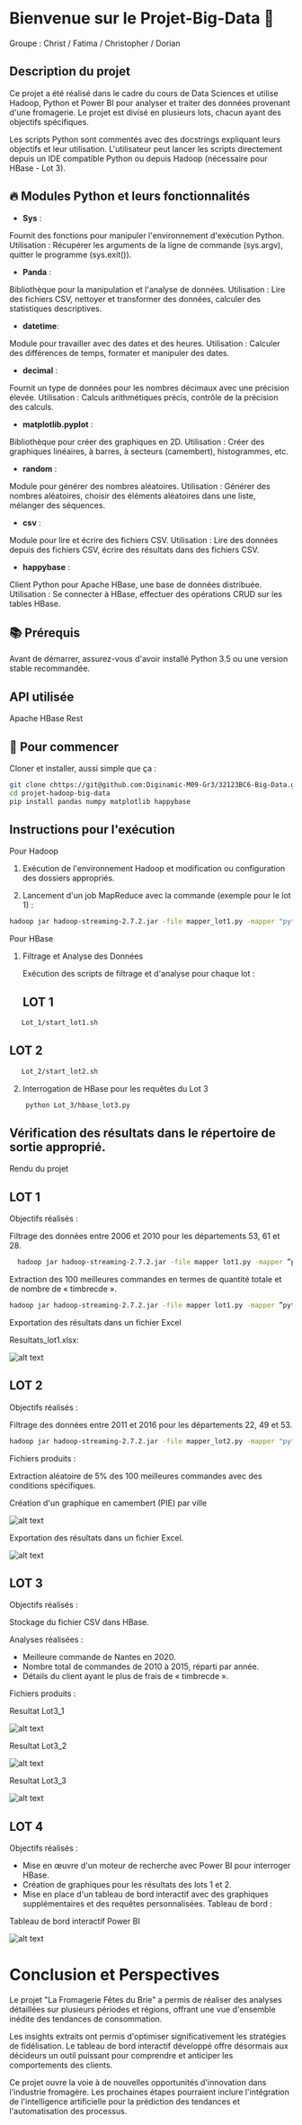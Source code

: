 # Bienvenue sur le Projet-Big-Data 🚀

Groupe : Christ / Fatima / Christopher / Dorian

## Description du projet

Ce projet a été réalisé dans le cadre du cours de Data Sciences et utilise Hadoop, Python et Power BI pour analyser et traiter des données provenant d'une fromagerie. Le projet est divisé en plusieurs lots, chacun ayant des objectifs spécifiques.

Les scripts Python sont commentés avec des docstrings expliquant leurs objectifs et leur utilisation. L'utilisateur peut lancer les scripts directement depuis un IDE compatible Python ou depuis Hadoop (nécessaire pour HBase - Lot 3).



## 🔥 Modules Python et leurs fonctionnalités

- **Sys** :

Fournit des fonctions pour manipuler l'environnement d'exécution Python.
Utilisation : Récupérer les arguments de la ligne de commande (sys.argv), quitter le programme (sys.exit()).

- **Panda** :

Bibliothèque pour la manipulation et l'analyse de données.
Utilisation : Lire des fichiers CSV, nettoyer et transformer des données, calculer des statistiques descriptives.

- **datetime**:

Module pour travailler avec des dates et des heures.
Utilisation : Calculer des différences de temps, formater et manipuler des dates.

- **decimal** :

Fournit un type de données pour les nombres décimaux avec une précision élevée.
Utilisation : Calculs arithmétiques précis, contrôle de la précision des calculs.

- **matplotlib.pyplot** :

Bibliothèque pour créer des graphiques en 2D.
Utilisation : Créer des graphiques linéaires, à barres, à secteurs (camembert), histogrammes, etc.

- **random** :

Module pour générer des nombres aléatoires.
Utilisation : Générer des nombres aléatoires, choisir des éléments aléatoires dans une liste, mélanger des séquences.

- **csv** :

Module pour lire et écrire des fichiers CSV.
Utilisation : Lire des données depuis des fichiers CSV, écrire des résultats dans des fichiers CSV.

- **happybase** :

Client Python pour Apache HBase, une base de données distribuée.
Utilisation : Se connecter à HBase, effectuer des opérations CRUD sur les tables HBase.

## 📚 Prérequis

Avant de démarrer, assurez-vous d'avoir installé Python 3.5 ou une version stable recommandée.

## API utilisée

Apache HBase Rest

## 🚀 Pour commencer

Cloner et installer, aussi simple que ça :

```bash
git clone chttps://git@github.com:Diginamic-M09-Gr3/32123BC6-Big-Data.git
cd projet-hadoop-big-data
pip install pandas numpy matplotlib happybase
```


## Instructions pour l'exécution

Pour Hadoop

1. Exécution de l'environnement Hadoop et modification ou configuration des dossiers appropriés.

2. Lancement d'un job MapReduce avec la commande (exemple pour le lot 1) :

```bash
hadoop jar hadoop-streaming-2.7.2.jar -file mapper_lot1.py -mapper "python3 mapper_lot1.py" -file reducer_lot1.py -reducer "python3 reducer_lot1.py" -input input/dataw_fro03.csv -output output/output_lot1_exo1
```

Pour HBase

1. Filtrage et Analyse des Données

   Exécution des scripts de filtrage et d'analyse pour chaque lot :

   ## LOT 1
```bash
   Lot_1/start_lot1.sh
   ```

   ## LOT 2
```bash
   Lot_2/start_lot2.sh
   ```

2. Interrogation de HBase pour les requêtes du Lot 3


```bash
    python Lot_3/hbase_lot3.py
```


## Vérification des résultats dans le répertoire de sortie approprié.


Rendu du projet

## LOT 1

Objectifs réalisés :

Filtrage des données entre 2006 et 2010 pour les départements 53, 61 et 28.
 ```bash
   hadoop jar hadoop-streaming-2.7.2.jar -file mapper lot1.py -mapper ”python3 mapper lot1.py” -input input/dataw fro03.csv -output output/output lot1 exo1
   ```

Extraction des 100 meilleures commandes en termes de quantité totale et de nombre de « timbrecde ».

```bash
hadoop jar hadoop-streaming-2.7.2.jar -file mapper lot1.py -mapper ”python3 mapper lot1.py” -file reducer lot1.py -reducer ”python3 reducer lot1.py” -input input/dataw fro03.csv -output output/output lot1 exo1
```
   
Exportation des résultats dans un fichier Excel
 
Resultats_lot1.xlsx:     

![alt text](assets/images/lot1.jpeg)

## LOT 2

Objectifs réalisés :

Filtrage des données entre 2011 et 2016 pour les départements 22, 49 et 53.
```bash
hadoop jar hadoop-streaming-2.7.2.jar -file mapper_lot2.py -mapper "python3 mapper_lot2.py" -file reducer_lot2.py -reducer "python3 reducer_lot2.py" -input input/dataw_fro03.csv -output output/output_lot2_exo1
```
Fichiers produits :

Extraction aléatoire de 5% des 100 meilleures commandes avec des conditions spécifiques.

Création d'un graphique en camembert (PIE) par ville

![alt text](assets/images/Resultats_Lot2_2.png)

Exportation des résultats dans un fichier Excel.

![alt text](assets/images/Resultat_Lot2_3.png)

## LOT 3

Objectifs réalisés :

Stockage du fichier CSV dans HBase.

Analyses réalisées :

- Meilleure commande de Nantes en 2020.
- Nombre total de commandes de 2010 à 2015, réparti par année.
- Détails du client ayant le plus de frais de « timbrecde ».

Fichiers produits :

Resultat Lot3_1

![alt text](assets/images/Resultat_Lot3_1.png)

Resultat Lot3_2

![alt text](assets/images/Resultat_Lot3_2.png)

Resultat Lot3_3

![alt text](assets/images/Resultat_Lot3_3.png)

## LOT 4

Objectifs réalisés :

- Mise en œuvre d'un moteur de recherche avec Power BI pour interroger HBase.
- Création de graphiques pour les résultats des lots 1 et 2.
- Mise en place d'un tableau de bord interactif avec des graphiques supplémentaires et des requêtes personnalisées.
Tableau de bord :

Tableau de bord interactif Power BI

![alt text](assets/images/tab_bord.jpeg)

# Conclusion et Perspectives

Le projet "La Fromagerie Fêtes du Brie" a permis de réaliser des analyses détaillées sur plusieurs périodes et régions, offrant une vue d'ensemble inédite des tendances de consommation.

Les insights extraits ont permis d'optimiser significativement les stratégies de fidélisation. Le tableau de bord interactif développé offre désormais aux décideurs un outil puissant pour comprendre et anticiper les comportements des clients.

Ce projet ouvre la voie à de nouvelles opportunités d'innovation dans l'industrie fromagère. Les prochaines étapes pourraient inclure l'intégration de l'intelligence artificielle pour la prédiction des tendances et l'automatisation des processus.
 